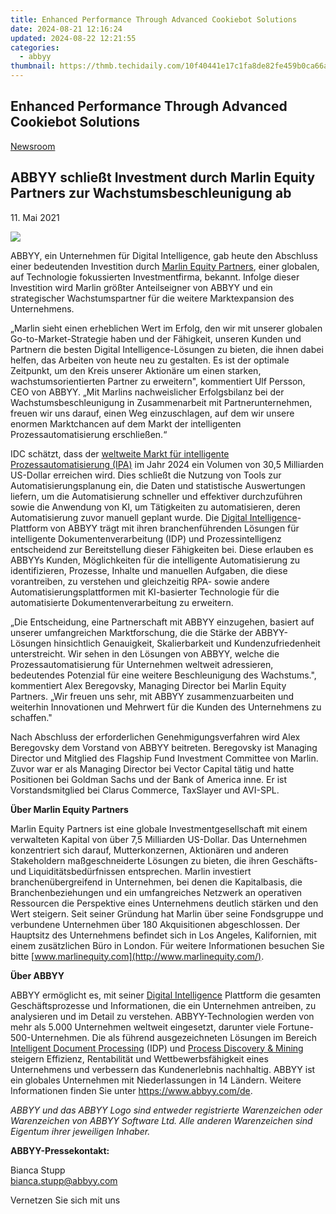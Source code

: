 ```yaml
---
title: Enhanced Performance Through Advanced Cookiebot Solutions
date: 2024-08-21 12:16:24
updated: 2024-08-22 12:21:55
categories:
  - abbyy
thumbnail: https://thmb.techidaily.com/10f40441e17c1fa8de82fe459b0ca66adaa7f77ee4510f8621b2c17f71bab5a7.jpg
---
```


## Enhanced Performance Through Advanced Cookiebot Solutions

[Newsroom](https://tools.techidaily.com/abbyy/products/)

## ABBYY schließt Investment durch Marlin Equity Partners zur Wachstumsbeschleunigung ab

11\. Mai 2021

![](https://content.abbyy.com/-/media/project/abbyy/abbyy/branchtemplates/shutterstock_1272462163_1296-x-729.jpg?h=729&iar=0&w=1296)

ABBYY, ein Unternehmen für Digital Intelligence, gab heute den Abschluss einer bedeutenden Investition durch [Marlin Equity Partners](https://www.marlinequity.com/), einer globalen, auf Technologie fokussierten Investmentfirma, bekannt. Infolge dieser Investition wird Marlin größter Anteilseigner von ABBYY und ein strategischer Wachstumspartner für die weitere Marktexpansion des Unternehmens.

„Marlin sieht einen erheblichen Wert im Erfolg, den wir mit unserer globalen Go-to-Market-Strategie haben und der Fähigkeit, unseren Kunden und Partnern die besten Digital Intelligence-Lösungen zu bieten, die ihnen dabei helfen, das Arbeiten von heute neu zu gestalten. Es ist der optimale Zeitpunkt, um den Kreis unserer Aktionäre um einen starken, wachstumsorientierten Partner zu erweitern", kommentiert Ulf Persson, CEO von ABBYY. „Mit Marlins nachweislicher Erfolgsbilanz bei der Wachstumsbeschleunigung in Zusammenarbeit mit Partnerunternehmen, freuen wir uns darauf, einen Weg einzuschlagen, auf dem wir unsere enormen Marktchancen auf dem Markt der intelligenten Prozessautomatisierung erschließen.“

IDC schätzt, dass der [weltweite Markt für intelligente Prozessautomatisierung (IPA)](https://www.idc.com/getdoc.jsp?containerId=US45411620) im Jahr 2024 ein Volumen von 30,5 Milliarden US-Dollar erreichen wird. Dies schließt die Nutzung von Tools zur Automatisierungsplanung ein, die Daten und statistische Auswertungen liefern, um die Automatisierung schneller und effektiver durchzuführen sowie die Anwendung von KI, um Tätigkeiten zu automatisieren, deren Automatisierung zuvor manuell geplant wurde. Die [Digital Intelligence](https://tools.techidaily.com/abbyy/products/)\-Plattform von ABBYY trägt mit ihren branchenführenden Lösungen für intelligente Dokumentenverarbeitung (IDP) und Prozessintelligenz entscheidend zur Bereitstellung dieser Fähigkeiten bei. Diese erlauben es ABBYYs Kunden, Möglichkeiten für die intelligente Automatisierung zu identifizieren, Prozesse, Inhalte und manuellen Aufgaben, die diese vorantreiben, zu verstehen und gleichzeitig RPA- sowie andere Automatisierungsplattformen mit KI-basierter Technologie für die automatisierte Dokumentenverarbeitung zu erweitern.

„Die Entscheidung, eine Partnerschaft mit ABBYY einzugehen, basiert auf unserer umfangreichen Marktforschung, die die Stärke der ABBYY-Lösungen hinsichtlich Genauigkeit, Skalierbarkeit und Kundenzufriedenheit unterstreicht. Wir sehen in den Lösungen von ABBYY, welche die Prozessautomatisierung für Unternehmen weltweit adressieren, bedeutendes Potenzial für eine weitere Beschleunigung des Wachstums.", kommentiert Alex Beregovsky, Managing Director bei Marlin Equity Partners. „Wir freuen uns sehr, mit ABBYY zusammenzuarbeiten und weiterhin Innovationen und Mehrwert für die Kunden des Unternehmens zu schaffen."

Nach Abschluss der erforderlichen Genehmigungsverfahren wird Alex Beregovsky dem Vorstand von ABBYY beitreten. Beregovsky ist Managing Director und Mitglied des Flagship Fund Investment Committee von Marlin. Zuvor war er als Managing Director bei Vector Capital tätig und hatte Positionen bei Goldman Sachs und der Bank of America inne. Er ist Vorstandsmitglied bei Clarus Commerce, TaxSlayer und AVI-SPL.

**Über Marlin Equity Partners** 

Marlin Equity Partners ist eine globale Investmentgesellschaft mit einem verwalteten Kapital von über 7,5 Milliarden US-Dollar. Das Unternehmen konzentriert sich darauf, Mutterkonzernen, Aktionären und anderen Stakeholdern maßgeschneiderte Lösungen zu bieten, die ihren Geschäfts- und Liquiditätsbedürfnissen entsprechen. Marlin investiert branchenübergreifend in Unternehmen, bei denen die Kapitalbasis, die Branchenbeziehungen und ein umfangreiches Netzwerk an operativen Ressourcen die Perspektive eines Unternehmens deutlich stärken und den Wert steigern. Seit seiner Gründung hat Marlin über seine Fondsgruppe und verbundene Unternehmen über 180 Akquisitionen abgeschlossen. Der Hauptsitz des Unternehmens befindet sich in Los Angeles, Kalifornien, mit einem zusätzlichen Büro in London. Für weitere Informationen besuchen Sie bitte [www.marlinequity.com](http://www.marlinequity.com/).

**Über ABBYY**

ABBYY ermöglicht es, mit seiner [Digital Intelligence](https://tools.techidaily.com/abbyy/products/) Plattform die gesamten Geschäftsprozesse und Informationen, die ein Unternehmen antreiben, zu analysieren und im Detail zu verstehen. ABBYY-Technologien werden von mehr als 5.000 Unternehmen weltweit eingesetzt, darunter viele Fortune-500-Unternehmen. Die als führend ausgezeichneten Lösungen im Bereich [Intelligent Document Processing](https://tools.techidaily.com/abbyy/products/) (IDP) und [Process Discovery & Mining](https://tools.techidaily.com/abbyy/products/) steigern Effizienz, Rentabilität und Wettbewerbsfähigkeit eines Unternehmens und verbessern das Kundenerlebnis nachhaltig. ABBYY ist ein globales Unternehmen mit Niederlassungen in 14 Ländern. Weitere Informationen finden Sie unter <https://www.abbyy.com/de>.

_ABBYY und das ABBYY Logo sind entweder registrierte Warenzeichen oder Warenzeichen von ABBYY Software Ltd. Alle anderen Warenzeichen sind Eigentum ihrer jeweiligen Inhaber._

**ABBYY-Pressekontakt:**

Bianca Stupp  
[bianca.stupp@abbyy.com](https://tools.techidaily.com/abbyy/products/)  
  
Vernetzen Sie sich mit uns

<ins class="adsbygoogle"
     style="display:block"
     data-ad-format="autorelaxed"
     data-ad-client="ca-pub-7571918770474297"
     data-ad-slot="1223367746"></ins>



<ins class="adsbygoogle"
     style="display:block"
     data-ad-client="ca-pub-7571918770474297"
     data-ad-slot="8358498916"
     data-ad-format="auto"
     data-full-width-responsive="true"></ins>
